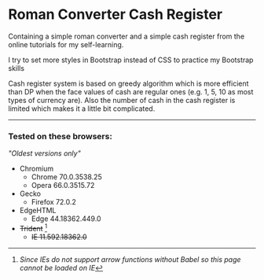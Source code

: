 # Roman Converter Cash Register
Containing a simple roman converter and a simple cash register from the online tutorials for my self-learning.

I try to set more styles in Bootstrap instead of CSS to practice my Bootstrap skills

Cash register system is based on greedy algorithm which is more efficient than DP when the face values of cash are regular ones (e.g. 1, 5, 10 as most types of currency are). Also the number of cash in the cash register is limited which makes it a little bit complicated.

---
### Tested on these browsers:

_"Oldest versions only"_

- Chromium
    - Chrome 70.0.3538.25
    - Opera 66.0.3515.72
- Gecko
    - Firefox 72.0.2
- EdgeHTML
    - Edge 44.18362.449.0
- ~~Trident~~ [^1]
   - ~~IE 11.592.18362.0~~

[^1]: _Since IEs do not support arrow functions without Babel so this page cannot be loaded on IE_ 
